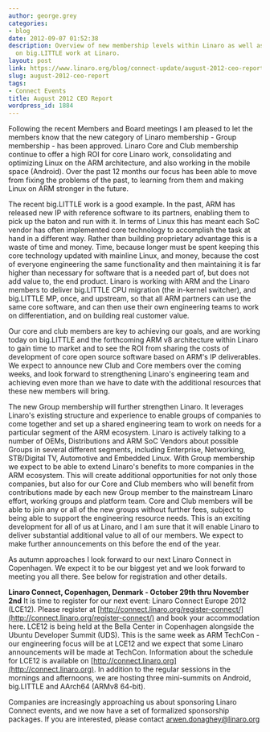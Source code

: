 ```yaml
---
author: george.grey
categories:
- blog
date: 2012-09-07 01:52:38
description: Overview of new membership levels within Linaro as well as an update
  on big.LITTLE work at Linaro.
layout: post
link: https://www.linaro.org/blog/connect-update/august-2012-ceo-report/
slug: august-2012-ceo-report
tags:
- Connect Events
title: August 2012 CEO Report
wordpress_id: 1884
---
```


Following the recent Members and Board meetings I am pleased to let the members know that the new category of Linaro membership - Group membership - has been approved. Linaro Core and Club membership continue to offer a high ROI for core Linaro work, consolidating and optimizing Linux on the ARM architecture, and also working in the mobile space (Android). Over the past 12 months our focus has been able to move from fixing the problems of the past, to learning from them and making Linux on ARM stronger in the future.

The recent big.LITTLE work is a good example. In the past, ARM has released new IP with reference software to its partners, enabling them to pick up the baton and run with it. In terms of Linux this has meant each SoC vendor has often implemented core technology to accomplish the task at hand in a different way. Rather than building proprietary advantage this is a waste of time and money. Time, because longer must be spent keeping this core technology updated with mainline Linux, and money, because the cost of everyone engineering the same functionality and then maintaining it is far higher than necessary for software that is a needed part of, but does not add value to, the end product. Linaro is working with ARM and the Linaro members to deliver big.LITTLE CPU migration (the in-kernel switcher), and big.LITTLE MP, once, and upstream, so that all ARM partners can use the same core software, and can then use their own engineering teams to work on differentiation, and on building real customer value.

Our core and club members are key to achieving our goals, and are working today on big.LITTLE and the forthcoming ARM v8 architecture within Linaro to gain time to market and to see the ROI from sharing the costs of development of core open source software based on ARM's IP deliverables. We expect to announce new Club and Core members over the coming weeks, and look forward to strengthening Linaro's engineering team and achieving even more than we have to date with the additional resources that these new members will bring.

The new Group membership will further strengthen Linaro. It leverages Linaro's existing structure and experience to enable groups of companies to come together and set up a shared engineering team to work on needs for a particular segment of the ARM ecosystem. Linaro is actively talking to a number of OEMs, Distributions and ARM SoC Vendors about possible Groups in several different segments, including Enterprise, Networking, STB/Digital TV, Automotive and Embedded Linux. With Group membership we expect to be able to extend Linaro's benefits to more companies in the ARM ecosystem. This will create additional opportunities for not only those companies, but also for our Core and Club members who will benefit from contributions made by each new Group member to the mainstream Linaro effort, working groups and platform team. Core and Club members will be able to join any or all of the new groups without further fees, subject to being able to support the engineering resource needs. This is an exciting development for all of us at Linaro, and I am sure that it will enable Linaro to deliver substantial additional value to all of our members. We expect to make further announcements on this before the end of the year.

As autumn approaches I look forward to our next Linaro Connect in Copenhagen. We expect it to be our biggest yet and we look forward to meeting you all there. See below for registration and other details.

**Linaro Connect, Copenhagen, Denmark - October 29th thru November 2nd**
It is time to register for our next event: Linaro Connect Europe 2012 (LCE12). Please register at [http://connect.linaro.org/register-connect/](http://connect.linaro.org/register-connect/) and book your accommodation here. LCE12 is being held at the Bella Center in Copenhagen alongside the Ubuntu Developer Summit (UDS). This is the same week as ARM TechCon - our engineering focus will be at LCE12 and we expect that some Linaro announcements will be made at TechCon.
Information about the schedule for LCE12 is available on [http://connect.linaro.org](http://connect.linaro.org). In addition to the regular sessions in the mornings and afternoons, we are hosting three mini-summits on Android, big.LITTLE and AArch64 (ARMv8 64-bit).

Companies are increasingly approaching us about sponsoring Linaro Connect events, and we now have a set of formalized sponsorship packages. If you are interested, please contact [arwen.donaghey@linaro.org](mailto:arwen.donaghey@linaro.org)